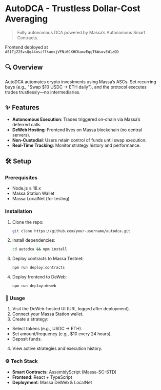 # AutoDCA - Trustless Dollar-Cost Averaging

> Fully autonomous DCA powered by Massa’s Autonomous Smart Contracts.

Frontend deployed at `AS1TjZ25vsQq44nsif7kuexjVFNi6CXHCKamvEqgTkWsov5W1zQD`

## 🔍 Overview
AutoDCA automates crypto investments using Massa’s ASCs. Set recurring buys (e.g., "Swap $10 USDC → ETH daily"), and the protocol executes trades trustlessly—no intermediaries.

## ✨ Features
- **Autonomous Execution**: Trades triggered on-chain via Massa’s deferred calls.
- **DeWeb Hosting**: Frontend lives on Massa blockchain (no central servers).
- **Non-Custodial**: Users retain control of funds until swap execution.
- **Real-Time Tracking**: Monitor strategy history and performance.

## 🛠️ Setup
### Prerequisites
- Node.js ≥ 18.x
- Massa Station Wallet
- Massa LocalNet (for testing)

### Installation
1. Clone the repo:
   ```bash
   git clone https://github.com/your-username/autodca.git
   ```
2. Install dependencies:
   ```bash
   cd autodca && npm install
   ```
3. Deploy contracts to Massa Testnet:
   ```bash
   npm run deploy:contracts
   ```
4. Deploy frontend to DeWeb:
   ```
   npm run deploy:deweb
   ```

### 📖 Usage
1. Visit the DeWeb-hosted UI (URL logged after deployment).
2. Connect your Massa Station wallet.
3. Create a strategy:
  - Select tokens (e.g., USDC → ETH).
  - Set amount/frequency (e.g., $10 every 24 hours).
  - Deposit funds.
4. View active strategies and execution history.

### ⚙️ Tech Stack
- **Smart Contracts**: AssemblyScript (Massa-SC-STD)
- **Frontend**: React + TypeScript
- **Deployment**: Massa DeWeb & LocalNet

